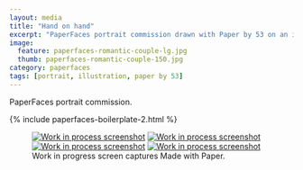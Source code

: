 ```yaml
---
layout: media
title: "Hand on hand"
excerpt: "PaperFaces portrait commission drawn with Paper by 53 on an iPad."
image: 
  feature: paperfaces-romantic-couple-lg.jpg
  thumb: paperfaces-romantic-couple-150.jpg
category: paperfaces
tags: [portrait, illustration, paper by 53]
---
```


PaperFaces portrait commission.

{% include paperfaces-boilerplate-2.html %}

<figure class="third">
	<a href="{{ site.url }}/images/paperfaces-romantic-couple-process-1-lg.jpg"><img src="{{ site.url }}/images/paperfaces-romantic-couple-process-1-600.jpg" alt="Work in process screenshot"></a>
	<a href="{{ site.url }}/images/paperfaces-romantic-couple-process-2-lg.jpg"><img src="{{ site.url }}/images/paperfaces-romantic-couple-process-2-600.jpg" alt="Work in process screenshot"></a>
	<a href="{{ site.url }}/images/paperfaces-romantic-couple-process-3-lg.jpg"><img src="{{ site.url }}/images/paperfaces-romantic-couple-process-3-600.jpg" alt="Work in process screenshot"></a>
	<a href="{{ site.url }}/images/paperfaces-romantic-couple-process-4-lg.jpg"><img src="{{ site.url }}/images/paperfaces-romantic-couple-process-4-600.jpg" alt="Work in process screenshot"></a>
	<figcaption>Work in progress screen captures Made with Paper.</figcaption>
</figure>